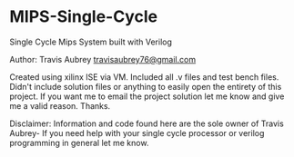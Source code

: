 # MIPS-Single-Cycle
Single Cycle Mips System built with Verilog

Author: Travis Aubrey
        travisaubrey76@gmail.com

Created using xilinx ISE via VM. Included all .v files and test bench files. Didn't include solution files or anything to easily open the entirety of this project. If you want me to email the project solution let me know and give me a valid reason. Thanks.

Disclaimer: Information and code found here are the sole owner of Travis Aubrey- If you need help with your single cycle processor or verilog programming in general let me know.
